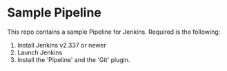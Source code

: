 Sample Pipeline
===============

This repo contains a sample Pipeline for Jenkins. Required is the following:

1. Install Jenkins v2.337 or newer
2. Launch Jenkins
3. Install the 'Pipeline' and the 'Git' plugin.
